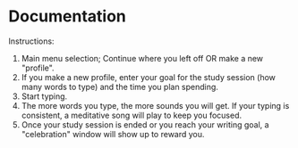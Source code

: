 # Documentation

Instructions:

1. Main menu selection; Continue where you left off OR make a new "profile".
2. If you make a new profile, enter your goal for the study session (how many words to type) and the time you plan spending.
3. Start typing.
4. The more words you type, the more sounds you will get. If your typing is consistent, a meditative song will play to keep you focused.
5. Once your study session is ended or you reach your writing goal, a "celebration" window will show up to reward you.
